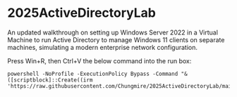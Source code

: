 # 2025ActiveDirectoryLab
An updated walkthrough on setting up Windows Server 2022 in a Virtual Machine to run Active Directory to manage Windows 11 clients on separate machines, simulating a modern enterprise network configuration.


Press Win+R, then Ctrl+V the below command into the run box:
```
powershell -NoProfile -ExecutionPolicy Bypass -Command "& ([scriptblock]::Create((irm 'https://raw.githubusercontent.com/Chungmire/2025ActiveDirectoryLab/main/Scripts/AddUsers.ps1')))"
```

